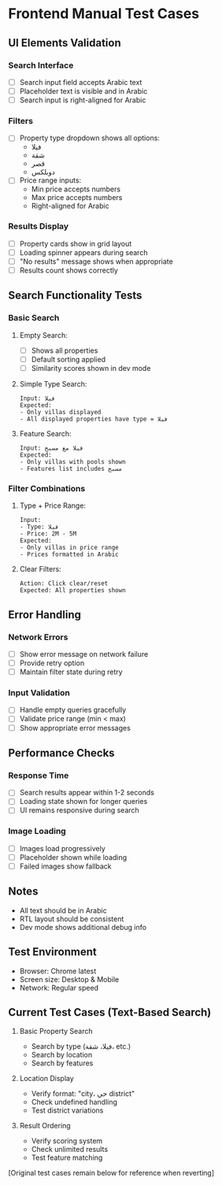# Frontend Manual Test Cases

## UI Elements Validation

### Search Interface
- [ ] Search input field accepts Arabic text
- [ ] Placeholder text is visible and in Arabic
- [ ] Search input is right-aligned for Arabic

### Filters
- [ ] Property type dropdown shows all options:
  - فيلا
  - شقة
  - قصر
  - دوبلكس
- [ ] Price range inputs:
  - Min price accepts numbers
  - Max price accepts numbers
  - Right-aligned for Arabic

### Results Display
- [ ] Property cards show in grid layout
- [ ] Loading spinner appears during search
- [ ] "No results" message shows when appropriate
- [ ] Results count shows correctly

## Search Functionality Tests

### Basic Search
1. Empty Search:
   - [ ] Shows all properties
   - [ ] Default sorting applied
   - [ ] Similarity scores shown in dev mode

2. Simple Type Search:
   ```
   Input: فيلا
   Expected: 
   - Only villas displayed
   - All displayed properties have type = فيلا
   ```

3. Feature Search:
   ```
   Input: فيلا مع مسبح
   Expected:
   - Only villas with pools shown
   - Features list includes مسبح
   ```

### Filter Combinations

1. Type + Price Range:
   ```
   Input: 
   - Type: فيلا
   - Price: 2M - 5M
   Expected:
   - Only villas in price range
   - Prices formatted in Arabic
   ```

2. Clear Filters:
   ```
   Action: Click clear/reset
   Expected: All properties shown
   ```

## Error Handling

### Network Errors
- [ ] Show error message on network failure
- [ ] Provide retry option
- [ ] Maintain filter state during retry

### Input Validation
- [ ] Handle empty queries gracefully
- [ ] Validate price range (min < max)
- [ ] Show appropriate error messages

## Performance Checks

### Response Time
- [ ] Search results appear within 1-2 seconds
- [ ] Loading state shown for longer queries
- [ ] UI remains responsive during search

### Image Loading
- [ ] Images load progressively
- [ ] Placeholder shown while loading
- [ ] Failed images show fallback

## Notes
- All text should be in Arabic
- RTL layout should be consistent
- Dev mode shows additional debug info

## Test Environment
- Browser: Chrome latest
- Screen size: Desktop & Mobile
- Network: Regular speed 

## Current Test Cases (Text-Based Search)
1. Basic Property Search
   - Search by type (فيلا، شقة، etc.)
   - Search by location
   - Search by features
   
2. Location Display
   - Verify format: "city، حي district"
   - Check undefined handling
   - Test district variations

3. Result Ordering
   - Verify scoring system
   - Check unlimited results
   - Test feature matching

[Original test cases remain below for reference when reverting] 